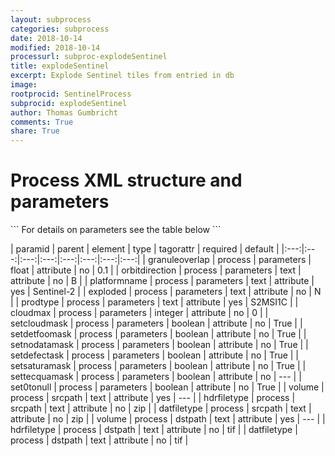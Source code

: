 ```yaml
---
layout: subprocess
categories: subprocess
date: 2018-10-14
modified: 2018-10-14
processurl: subproc-explodeSentinel
title: explodeSentinel
excerpt: Explode Sentinel tiles from entried in db
image: 
rootprocid: SentinelProcess
subprocid: explodeSentinel
author: Thomas Gumbricht
comments: True
share: True
---
```


<h1 class='foot-description'>Process XML structure and parameters</h1>
```
For details on parameters see the table below
<?xml version="1.0" ?>
<process>
  <!--Generated from python-->
  <userproj plotid="yourplotid" projectid="yourprojectid" siteid="yoursiteid" system="systemid" tractid="yourtractid" userid="youruserid"/>
  <period endday="DD" endmonth="MM" endyear="YYYY" seasonendday="DD" seasonendmonth="MM" seasonstartday="DD" seasonstartmonth="MM" startday="DD" startmonth="MM" startyear="YYYY" timestep="timestep"/>
  <parameters cloudmax="xyz" exploded="txtstring" granuleoverlap="xyz.abc" orbitdirection="txtstring" platformname="txtstring" prodtype="txtstring" set0tonull="True/False" setcloudmask="True/False" setdefectask="True/False" setdetfoomask="True/False" setnodatamask="True/False" setsaturamask="True/False" settecquamask="True/False"/>
  <srcpath datfiletype="txtstring" hdrfiletype="txtstring" volume="txtstring"/>
  <dstpath datfiletype="txtstring" hdrfiletype="txtstring" volume="txtstring"/>
</process>
```

| paramid | parent | element | type | tagorattr | required | default |
|:---:|:---:|:---:|:---:|:---:|:---:|:---:|:---:|
| granuleoverlap | process | parameters | float | attribute | no | 0.1 |
| orbitdirection | process | parameters | text | attribute | no | B |
| platformname | process | parameters | text | attribute | yes | Sentinel-2 |
| exploded | process | parameters | text | attribute | no | N |
| prodtype | process | parameters | text | attribute | yes | S2MSI1C |
| cloudmax | process | parameters | integer | attribute | no | 0 |
| setcloudmask | process | parameters | boolean | attribute | no | True |
| setdetfoomask | process | parameters | boolean | attribute | no | True |
| setnodatamask | process | parameters | boolean | attribute | no | True |
| setdefectask | process | parameters | boolean | attribute | no | True |
| setsaturamask | process | parameters | boolean | attribute | no | True |
| settecquamask | process | parameters | boolean | attribute | no | --- |
| set0tonull | process | parameters | boolean | attribute | no | True |
| volume | process | srcpath | text | attribute | yes | --- |
| hdrfiletype | process | srcpath | text | attribute | no | zip |
| datfiletype | process | srcpath | text | attribute | no | zip |
| volume | process | dstpath | text | attribute | yes | --- |
| hdrfiletype | process | dstpath | text | attribute | no | tif |
| datfiletype | process | dstpath | text | attribute | no | tif |
